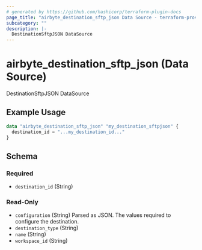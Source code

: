 ```yaml
---
# generated by https://github.com/hashicorp/terraform-plugin-docs
page_title: "airbyte_destination_sftp_json Data Source - terraform-provider-airbyte"
subcategory: ""
description: |-
  DestinationSftpJSON DataSource
---
```


# airbyte_destination_sftp_json (Data Source)

DestinationSftpJSON DataSource

## Example Usage

```terraform
data "airbyte_destination_sftp_json" "my_destination_sftpjson" {
  destination_id = "...my_destination_id..."
}
```

<!-- schema generated by tfplugindocs -->
## Schema

### Required

- `destination_id` (String)

### Read-Only

- `configuration` (String) Parsed as JSON.
The values required to configure the destination.
- `destination_type` (String)
- `name` (String)
- `workspace_id` (String)


